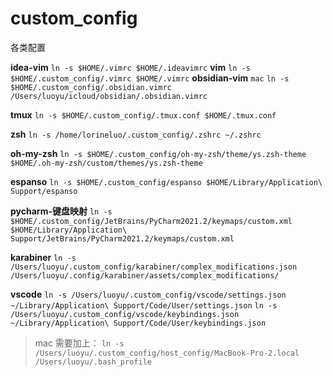 # custom_config
各类配置

**idea-vim** `ln -s $HOME/.vimrc $HOME/.ideavimrc`
**vim** `ln -s $HOME/.custom_config/.vimrc $HOME/.vimrc`
**obsidian-vim** `mac` `ln -s $HOME/.custom_config/.obsidian.vimrc /Users/luoyu/icloud/obsidian/.obsidian.vimrc`

**tmux** `ln -s $HOME/.custom_config/.tmux.conf $HOME/.tmux.conf `

**zsh** `ln -s /home/lorineluo/.custom_config/.zshrc ~/.zshrc`

**oh-my-zsh** `ln -s $HOME/.custom_config/oh-my-zsh/theme/ys.zsh-theme $HOME/.oh-my-zsh/custom/themes/ys.zsh-theme`

**espanso** `ln -s $HOME/.custom_config/espanso $HOME/Library/Application\ Support/espanso`

**pycharm-键盘映射**  `ln -s $HOME/.custom_config/JetBrains/PyCharm2021.2/keymaps/custom.xml $HOME/Library/Application\ Support/JetBrains/PyCharm2021.2/keymaps/custom.xml`

**karabiner** `ln -s /Users/luoyu/.custom_config/karabiner/complex_modifications.json /Users/luoyu/.config/karabiner/assets/complex_modifications/`

**vscode** `ln -s /Users/luoyu/.custom_config/vscode/settings.json ~/Library/Application\ Support/Code/User/settings.json`
`ln -s /Users/luoyu/.custom_config/vscode/keybindings.json ~/Library/Application\ Support/Code/User/keybindings.json`

> mac 需要加上：
`ln -s /Users/luoyu/.custom_config/host_config/MacBook-Pro-2.local /Users/luoyu/.bash_profile`